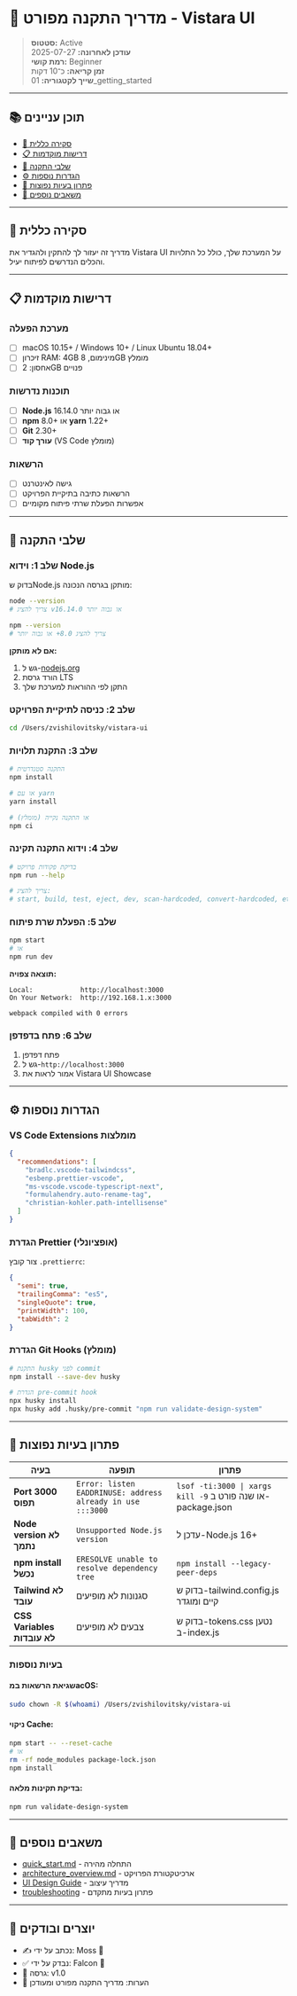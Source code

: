 # 🔧 מדריך התקנה מפורט - Vistara UI

> **סטטוס:** Active  
> **עודכן לאחרונה:** 2025-07-27  
> **רמת קושי:** Beginner  
> **זמן קריאה:** כ־10 דקות  
> **שייך לקטגוריה:** 01_getting_started  

---

## 📚 תוכן עניינים
- [🎯 סקירה כללית](#סקירה-כללית)
- [📋 דרישות מוקדמות](#דרישות-מוקדמות)
- [🚀 שלבי התקנה](#שלבי-התקנה)
- [⚙️ הגדרות נוספות](#הגדרות-נוספות)
- [🧯 פתרון בעיות נפוצות](#פתרון-בעיות-נפוצות)
- [🔗 משאבים נוספים](#משאבים-נוספים)

---

## 🎯 סקירה כללית

מדריך זה יעזור לך להתקין ולהגדיר את Vistara UI על המערכת שלך, כולל כל התלויות והכלים הנדרשים לפיתוח יעיל.

---

## 📋 דרישות מוקדמות

### מערכת הפעלה
- [ ] macOS 10.15+ / Windows 10+ / Linux Ubuntu 18.04+
- [ ] זיכרון RAM: 4GB מינימום, 8GB מומלץ
- [ ] אחסון: 2GB פנויים

### תוכנות נדרשות
- [ ] **Node.js** 16.14.0 או גבוה יותר
- [ ] **npm** 8.0+ או **yarn** 1.22+
- [ ] **Git** 2.30+
- [ ] **עורך קוד** (VS Code מומלץ)

### הרשאות
- [ ] גישה לאינטרנט
- [ ] הרשאות כתיבה בתיקיית הפרויקט
- [ ] אפשרות הפעלת שרתי פיתוח מקומיים

---

## 🚀 שלבי התקנה

### שלב 1: וידוא Node.js
בדוק שNode.js מותקן בגרסה הנכונה:

```bash
node --version
# צריך להציג v16.14.0 או גבוה יותר

npm --version  
# צריך להציג 8.0+ או גבוה יותר
```

**אם לא מותקן:**
1. גש ל-[nodejs.org](https://nodejs.org)
2. הורד גרסת LTS
3. התקן לפי ההוראות למערכת שלך

### שלב 2: כניסה לתיקיית הפרויקט
```bash
cd /Users/zvishilovitsky/vistara-ui
```

### שלב 3: התקנת תלויות
```bash
# התקנה סטנדרטית
npm install

# או עם yarn
yarn install

# או התקנה נקייה (מומלץ)
npm ci
```

### שלב 4: וידוא התקנה תקינה
```bash
# בדיקת פקודות פרויקט
npm run --help

# צריך להציג:
# start, build, test, eject, dev, scan-hardcoded, convert-hardcoded, etc.
```

### שלב 5: הפעלת שרת פיתוח
```bash
npm start
# או
npm run dev
```

**תוצאה צפויה:**
```
Local:            http://localhost:3000
On Your Network:  http://192.168.1.x:3000

webpack compiled with 0 errors
```

### שלב 6: פתח בדפדפן
1. פתח דפדפן
2. גש ל-`http://localhost:3000`
3. אמור לראות את Vistara UI Showcase

---

## ⚙️ הגדרות נוספות

### VS Code Extensions מומלצות
```json
{
  "recommendations": [
    "bradlc.vscode-tailwindcss",
    "esbenp.prettier-vscode", 
    "ms-vscode.vscode-typescript-next",
    "formulahendry.auto-rename-tag",
    "christian-kohler.path-intellisense"
  ]
}
```

### הגדרת Prettier (אופציונלי)
צור קובץ `.prettierrc`:
```json
{
  "semi": true,
  "trailingComma": "es5", 
  "singleQuote": true,
  "printWidth": 100,
  "tabWidth": 2
}
```

### הגדרת Git Hooks (מומלץ)
```bash
# התקנת husky לפני commit
npm install --save-dev husky

# הגדרת pre-commit hook
npx husky install
npx husky add .husky/pre-commit "npm run validate-design-system"
```

---

## 🧯 פתרון בעיות נפוצות

| בעיה | תופעה | פתרון |
|------|-------|--------|
| **Port 3000 תפוס** | `Error: listen EADDRINUSE: address already in use :::3000` | `lsof -ti:3000 \| xargs kill -9` או שנה פורט ב-package.json |
| **Node version לא נתמך** | `Unsupported Node.js version` | עדכן ל-Node.js 16+ |
| **npm install נכשל** | `ERESOLVE unable to resolve dependency tree` | `npm install --legacy-peer-deps` |
| **Tailwind לא עובד** | סגנונות לא מופיעים | בדוק ש-tailwind.config.js קיים ומוגדר |
| **CSS Variables לא עובדות** | צבעים לא מופיעים | בדוק ש-tokens.css נטען ב-index.js |

### בעיות נוספות

#### שגיאת הרשאות במacOS:
```bash
sudo chown -R $(whoami) /Users/zvishilovitsky/vistara-ui
```

#### ניקוי Cache:
```bash
npm start -- --reset-cache
# או
rm -rf node_modules package-lock.json
npm install
```

#### בדיקת תקינות מלאה:
```bash
npm run validate-design-system
```

---

## 🔗 משאבים נוספים

- [quick_start.md](./quick_start.md) - התחלה מהירה
- [architecture_overview.md](./architecture_overview.md) - ארכיטקטורת הפרויקט
- [UI Design Guide](../03_development/ui_design_guide.md) - מדריך עיצוב
- [troubleshooting](../08_troubleshooting/) - פתרון בעיות מתקדם

---

## 👥 יוצרים ובודקים

- ✍️ נכתב על ידי: Moss 🌱
- ✅ נבדק על ידי: Falcon 🦅  
- 📅 גרסה: v1.0
- 🧠 הערות: מדריך התקנה מפורט ומעודכן